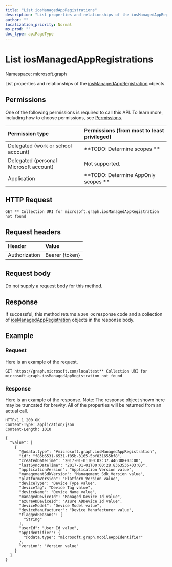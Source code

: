 ```yaml
---
title: "List iosManagedAppRegistrations"
description: "List properties and relationships of the iosManagedAppRegistration objects."
author: ""
localization_priority: Normal
ms.prod: ""
doc_type: apiPageType
---
```


# List iosManagedAppRegistrations

Namespace: microsoft.graph

List properties and relationships of the [iosManagedAppRegistration](../resources/iosmanagedappregistration.md) objects.

## Permissions
One of the following permissions is required to call this API. To learn more, including how to choose permissions, see [Permissions](/concepts/permissions-reference.md).

|Permission type|Permissions (from most to least privileged)|
|:---|:---|
|Delegated (work or school account)|**TODO: Determine scopes **|
|Delegated (personal Microsoft account)|Not supported.|
|Application|**TODO: Determine AppOnly scopes **|

## HTTP Request
<!-- {
  "blockType": "ignored"
}
-->
``` http
GET ** Collection URI for microsoft.graph.iosManagedAppRegistration not found
```

## Request headers
|Header|Value|
|:---|:---|
|Authorization|Bearer {token}|

## Request body
Do not supply a request body for this method.

## Response
If successful, this method returns a `200 OK` response code and a collection of [iosManagedAppRegistration](../resources/iosmanagedappregistration.md) objects in the response body.

## Example

### Request
Here is an example of the request.
<!-- {
  "blockType": "request",
  "name": "get_iosmanagedappregistration"
}
-->
``` http
GET https://graph.microsoft.com/localtest** Collection URI for microsoft.graph.iosManagedAppRegistration not found
```

### Response
Here is an example of the response. Note: The response object shown here may be truncated for brevity. All of the properties will be returned from an actual call.
<!-- {
  "blockType": "response",
  "truncated": true,
  "@odata.type": "collection(microsoft.graph.iosmanagedappregistration)"
}
-->
``` http
HTTP/1.1 200 OK
Content-Type: application/json
Content-Length: 1010

{
  "value": [
    {
      "@odata.type": "#microsoft.graph.iosManagedAppRegistration",
      "id": "f85b6531-6531-f85b-3165-5bf831655bf8",
      "createdDateTime": "2017-01-01T00:02:37.446308+03:00",
      "lastSyncDateTime": "2017-01-01T00:00:28.8363536+03:00",
      "applicationVersion": "Application Version value",
      "managementSdkVersion": "Management Sdk Version value",
      "platformVersion": "Platform Version value",
      "deviceType": "Device Type value",
      "deviceTag": "Device Tag value",
      "deviceName": "Device Name value",
      "managedDeviceId": "Managed Device Id value",
      "azureADDeviceId": "Azure ADDevice Id value",
      "deviceModel": "Device Model value",
      "deviceManufacturer": "Device Manufacturer value",
      "flaggedReasons": [
        "String"
      ],
      "userId": "User Id value",
      "appIdentifier": {
        "@odata.type": "microsoft.graph.mobileAppIdentifier"
      },
      "version": "Version value"
    }
  ]
}
```

